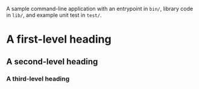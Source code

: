 A sample command-line application with an entrypoint in `bin/`, library code
in `lib/`, and example unit test in `test/`.

# A first-level heading
## A second-level heading
### A third-level heading
